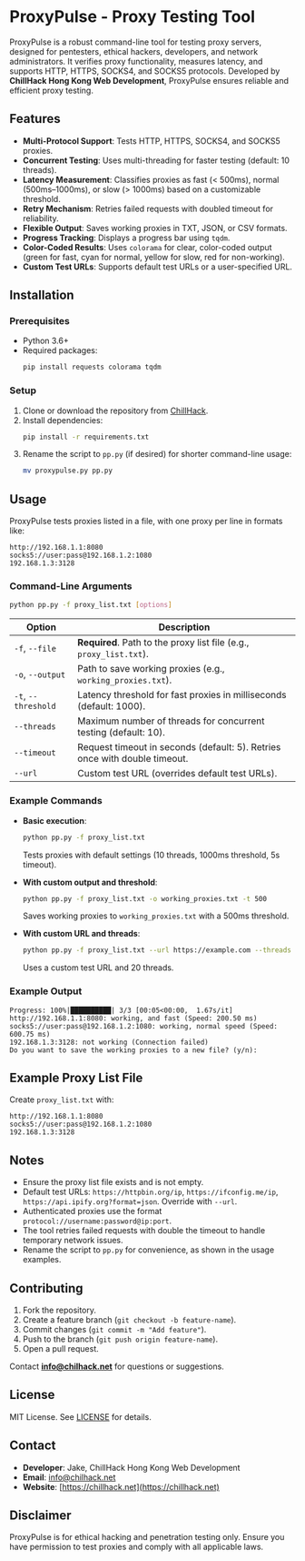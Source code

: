 # ProxyPulse - Proxy Testing Tool

ProxyPulse is a robust command-line tool for testing proxy servers, designed for pentesters, ethical hackers, developers, and network administrators. It verifies proxy functionality, measures latency, and supports HTTP, HTTPS, SOCKS4, and SOCKS5 protocols. Developed by **ChillHack Hong Kong Web Development**, ProxyPulse ensures reliable and efficient proxy testing.

## Features

- **Multi-Protocol Support**: Tests HTTP, HTTPS, SOCKS4, and SOCKS5 proxies.
- **Concurrent Testing**: Uses multi-threading for faster testing (default: 10 threads).
- **Latency Measurement**: Classifies proxies as fast (< 500ms), normal (500ms–1000ms), or slow (> 1000ms) based on a customizable threshold.
- **Retry Mechanism**: Retries failed requests with doubled timeout for reliability.
- **Flexible Output**: Saves working proxies in TXT, JSON, or CSV formats.
- **Progress Tracking**: Displays a progress bar using `tqdm`.
- **Color-Coded Results**: Uses `colorama` for clear, color-coded output (green for fast, cyan for normal, yellow for slow, red for non-working).
- **Custom Test URLs**: Supports default test URLs or a user-specified URL.

## Installation

### Prerequisites
- Python 3.6+
- Required packages:
  ```bash
  pip install requests colorama tqdm
  ```

### Setup
1. Clone or download the repository from [ChillHack](https://chillhack.net).
2. Install dependencies:
   ```bash
   pip install -r requirements.txt
   ```
3. Rename the script to `pp.py` (if desired) for shorter command-line usage:
   ```bash
   mv proxypulse.py pp.py
   ```

## Usage

ProxyPulse tests proxies listed in a file, with one proxy per line in formats like:
```
http://192.168.1.1:8080
socks5://user:pass@192.168.1.2:1080
192.168.1.3:3128
```

### Command-Line Arguments
```bash
python pp.py -f proxy_list.txt [options]
```

| Option             | Description                                                                 |
|--------------------|-----------------------------------------------------------------------------|
| `-f`, `--file`     | **Required**. Path to the proxy list file (e.g., `proxy_list.txt`).         |
| `-o`, `--output`   | Path to save working proxies (e.g., `working_proxies.txt`).                 |
| `-t`, `--threshold`| Latency threshold for fast proxies in milliseconds (default: 1000).         |
| `--threads`        | Maximum number of threads for concurrent testing (default: 10).             |
| `--timeout`        | Request timeout in seconds (default: 5). Retries once with double timeout.  |
| `--url`            | Custom test URL (overrides default test URLs).                              |

### Example Commands
- **Basic execution**:
  ```bash
  python pp.py -f proxy_list.txt
  ```
  Tests proxies with default settings (10 threads, 1000ms threshold, 5s timeout).

- **With custom output and threshold**:
  ```bash
  python pp.py -f proxy_list.txt -o working_proxies.txt -t 500
  ```
  Saves working proxies to `working_proxies.txt` with a 500ms threshold.

- **With custom URL and threads**:
  ```bash
  python pp.py -f proxy_list.txt --url https://example.com --threads 20
  ```
  Uses a custom test URL and 20 threads.

### Example Output
```
Progress: 100%|██████████| 3/3 [00:05<00:00,  1.67s/it]
http://192.168.1.1:8080: working, and fast (Speed: 200.50 ms)
socks5://user:pass@192.168.1.2:1080: working, normal speed (Speed: 600.75 ms)
192.168.1.3:3128: not working (Connection failed)
Do you want to save the working proxies to a new file? (y/n):
```

## Example Proxy List File
Create `proxy_list.txt` with:
```
http://192.168.1.1:8080
socks5://user:pass@192.168.1.2:1080
192.168.1.3:3128
```

## Notes
- Ensure the proxy list file exists and is not empty.
- Default test URLs: `https://httpbin.org/ip`, `https://ifconfig.me/ip`, `https://api.ipify.org?format=json`. Override with `--url`.
- Authenticated proxies use the format `protocol://username:password@ip:port`.
- The tool retries failed requests with double the timeout to handle temporary network issues.
- Rename the script to `pp.py` for convenience, as shown in the usage examples.

## Contributing
1. Fork the repository.
2. Create a feature branch (`git checkout -b feature-name`).
3. Commit changes (`git commit -m "Add feature"`).
4. Push to the branch (`git push origin feature-name`).
5. Open a pull request.

Contact **info@chilhack.net** for questions or suggestions.

## License
MIT License. See [LICENSE](LICENSE) for details.

## Contact
- **Developer**: Jake, ChillHack Hong Kong Web Development
- **Email**: [info@chilhack.net](mailto:info@chilhack.net)
- **Website**: [https://chillhack.net](https://chillhack.net)

## Disclaimer
ProxyPulse is for ethical hacking and penetration testing only. Ensure you have permission to test proxies and comply with all applicable laws.